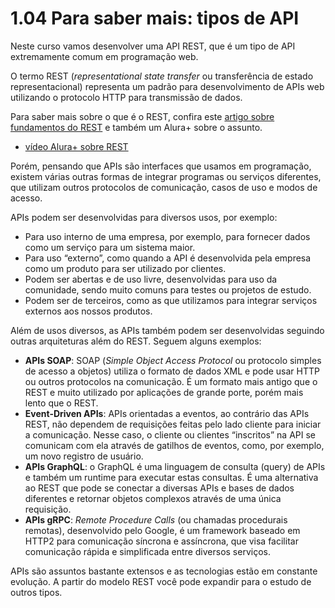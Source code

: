 # 1.04 Para saber mais: tipos de API
Neste curso vamos desenvolver uma API REST, que é um tipo de API extremamente comum em programação web.

O termo REST (_representational state transfer_ ou transferência de estado representacional) representa um padrão para desenvolvimento de APIs web utilizando o protocolo HTTP para transmissão de dados.

Para saber mais sobre o que é o REST, confira este [artigo sobre fundamentos do REST](https://www.alura.com.br/artigos/rest-conceito-e-fundamentos) e também um Alura+ sobre o assunto.

- [vídeo Alura+ sobre REST](https://cursos.alura.com.br/extra/alura-mais/o-que-e-rest--c119)

Porém, pensando que APIs são interfaces que usamos em programação, existem várias outras formas de integrar programas ou serviços diferentes, que utilizam outros protocolos de comunicação, casos de uso e modos de acesso.

APIs podem ser desenvolvidas para diversos usos, por exemplo:

- Para uso interno de uma empresa, por exemplo, para fornecer dados como um serviço para um sistema maior.
- Para uso “externo”, como quando a API é desenvolvida pela empresa como um produto para ser utilizado por clientes.
- Podem ser abertas e de uso livre, desenvolvidas para uso da comunidade, sendo muito comuns para testes ou projetos de estudo.
- Podem ser de terceiros, como as que utilizamos para integrar serviços externos aos nossos produtos.

Além de usos diversos, as APIs também podem ser desenvolvidas seguindo outras arquiteturas além do REST. Seguem alguns exemplos:

- **APIs SOAP**: SOAP (_Simple Object Access Protocol_ ou protocolo simples de acesso a objetos) utiliza o formato de dados XML e pode usar HTTP ou outros protocolos na comunicação. É um formato mais antigo que o REST e muito utilizado por aplicações de grande porte, porém mais lento que o REST.
- **Event-Driven APIs**: APIs orientadas a eventos, ao contrário das APIs REST, não dependem de requisições feitas pelo lado cliente para iniciar a comunicação. Nesse caso, o cliente ou clientes “inscritos” na API se comunicam com ela através de gatilhos de eventos, como, por exemplo, um novo registro de usuário.
- **APIs GraphQL**: o GraphQL é uma linguagem de consulta (query) de APIs e também um runtime para executar estas consultas. É uma alternativa ao REST que pode se conectar a diversas APIs e bases de dados diferentes e retornar objetos complexos através de uma única requisição.
- **APIs gRPC**: _Remote Procedure Calls_ (ou chamadas procedurais remotas), desenvolvido pelo Google, é um framework baseado em HTTP2 para comunicação síncrona e assíncrona, que visa facilitar comunicação rápida e simplificada entre diversos serviços.

APIs são assuntos bastante extensos e as tecnologias estão em constante evolução. A partir do modelo REST você pode expandir para o estudo de outros tipos.